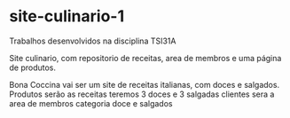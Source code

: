 # site-culinario-1
Trabalhos desenvolvidos na disciplina TSI31A


Site culinario, com repositorio de receitas, area de membros e uma página de produtos. 



Bona Coccina vai ser um site de receitas italianas, com doces e salgados.
Produtos serão as receitas
teremos 3 doces e 3 salgadas 
clientes sera a area de membros 
categoria doce e salgados
